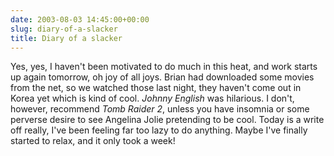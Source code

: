 ```yaml
---
date: 2003-08-03 14:45:00+00:00
slug: diary-of-a-slacker
title: Diary of a slacker
---
```


Yes, yes, I haven't been motivated to do much in this heat, and work starts up again tomorrow, oh joy of all joys. Brian had downloaded some movies from the net, so we watched those last night, they haven't come out in Korea yet which is kind of cool. _Johnny English_ was hilarious. I don't, however, recommend _Tomb Raider 2_, unless you have insomnia or some perverse desire to see Angelina Jolie pretending to be cool. Today is a write off really, I've been feeling far too lazy to do anything. Maybe I've finally started to relax, and it only took a week!
